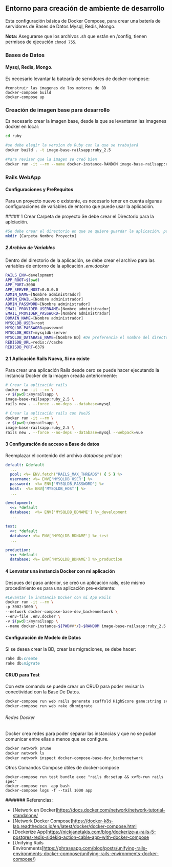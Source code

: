 ## Entorno para creación de ambiente de desarrollo
Esta configuración básica de Docker Compose, para crear una batería de servidores de Bases de Datos Mysql, Redis, Mongo.

**Nota:** Asegurarse que los archivos .sh que están en /config, tienen permisos de ejecución `chmod 755`.

### Bases de Datos
####  Mysql, Redis, Mongo.
Es necesario levantar la batearía de servidores de docker-compose:
```
#construir las imagenes de los motores de BD
docker-compose build
docker-compose up
```

### Creación de imagen base para desarrollo
Es necesario crear la imagen base, desde la que se levantaran las imagenes docker en local:
```sh
cd ruby

#se debe elegir la version de Ruby con la que se trabajará
docker build . -t image-base-railsapp:ruby_2.5

#Para revisar que la imagen se creó bien
docker run -it --rm --name docker-instance-RANDOM image-base-railsapp:ruby_2.5 bash
```

### Rails WebApp
#### Configuraciones y PreRequitos
Para un proyecto nuevo o existente, es necesario tener en cuenta algunas configuraciones de variables de entorno que puede usar la aplicación. 

##### 1 Crear Carpeta de proyecto
Se debe crear el Directorio para la aplciación.
```sh
#Se debe crear el directorio en que se quiere guardar la aplicación, para poder hacer referencia como un volumen en la instancia docker mas adelante.
mkdir [Carpeta Nombre Proyecto]
```
##### 2 Archivo de Variables
Dentro del directorio de la aplicación, se debe crear el archivo para las variables de entorno de la aplicación *.env.docker*
```sh
RAILS_ENV=development
APP_ROOT=$(pwd)
APP_PORT=3000
APP_SERVER_HOST=0.0.0.0
ADMIN_NAME=[Nombre administrador]
ADMIN_EMAIL=[Nombre administrador]
ADMIN_PASSWORD=[Nombre administrador]
EMAIL_PROVIDER_USERNAME=[Nombre administrador]
EMAIL_PROVIDER_PASSWORD=[Nombre administrador]
DOMAIN_NAME=[Nombre administrador]
MYSQLDB_USER=root
MYSQLDB_PASSWORD=password
MYSQLDB_HOST=mysqldb-server
MYSQLDB_DATABASE_NAME=[Nombre BD] #De preferencia el nombre del directorio, lo puedes extraer con ** echo "${PWD##*/}" **
REDISDB_URL=redis://cache
REDISDB_PORT=6379
```

#### 2.1 Aplicación Rails Nueva, Si no existe
Para crear una aplicación Rails desde cero se puede hacer ejecutando la instancia Docker de la imagen creada anteriormente:
```sh
# Crear la aplicación rails
docker run -it --rm \
-v $(pwd):/myrailsapp \
image-base-railsapp:ruby_2.5 \
rails new . --force --no-deps --database=mysql

# Crear la aplicación rails con VueJS
docker run -it --rm \
-v $(pwd):/myrailsapp \
image-base-railsapp:ruby_2.5 \
rails new . --force --no-deps --database=mysql --webpack=vue
```

#### 3 Configuración de acceso a Base de datos
Reemplazar el contenido del archivo _database.yml_ por:
```yaml
default: &default
  ...
  pool: <%= ENV.fetch("RAILS_MAX_THREADS") { 5 } %>
  username: <%= ENV['MYSQLDB_USER'] %>
  password:  <%= ENV['MYSQLDB_PASSWORD'] %>
  host:  <%= ENV['MYSQLDB_HOST'] %>
  ...

development:
  <<: *default
  database:  <%= ENV['MYSQLDB_BDNAME'] %>_development
  ...

test:
  <<: *default
  database: <%= ENV['MYSQLDB_BDNAME'] %>_test
  ...

production:
  <<: *default
  database: <%= ENV['MYSQLDB_BDNAME'] %>_production  
```

#### 4 Lenvatar una instancia Docker con mi aplicación
Despues del paso anterior, se creó un aplicación rails, este mismo procedimiento es para una aplicación pre-existente:
```sh
#Levantar la instancia Docker con mi App Rails
docker run -it --rm \
-p 3002:3000 \
--network docker-compose-base-dev_backennetwork \
--env-file .env.docker \
-v $(pwd):/myrailsapp \
--name docker-instance-${PWD##*/}-$RANDOM image-base-railsapp:ruby_2.5

```

#### Configuración de Modelo de Datos
Si se desea crear la BD, crear las migraciones, se debe hacer:
```ruby
rake db:create
rake db:migrate
```


#### CRUD para Test
Con este comando se puede crear un CRUD para poder revisar la conectividad con la Base De Datos.
```sh
docker-compose run web rails generate scaffold HighScore game:string score:integer
docker-compose run web rake db:migrate
```


###### Redes Docker
Docker crea redes para poder separar las instancias y que no se pudan comunicar entre ellas a menos que se configure.
```sh
docker network prune
docker network ls
docker network inspect docker-compose-base-dev_backennetwork
```


Otros Comandos Compose útiles de docker-compose
```
docker-compose run test bundle exec "rails db:setup && xvfb-run rails spec"
docker-compose run  app bash
docker-compose logs -f --tail 1000 app
```

####### Referencias:
- [Network en Docker]https://docs.docker.com/network/network-tutorial-standalone/
- [Network Docker Compose]https://docker-k8s-lab.readthedocs.io/en/latest/docker/docker-compose.html
- [Dockerize App]https://nickjanetakis.com/blog/dockerize-a-rails-5-postgres-redis-sidekiq-action-cable-app-with-docker-compose
- [Unifying Rails Environments]https://phraseapp.com/blog/posts/unifying-rails-environments-docker-compose/unifying-rails-environments-docker-compose/)